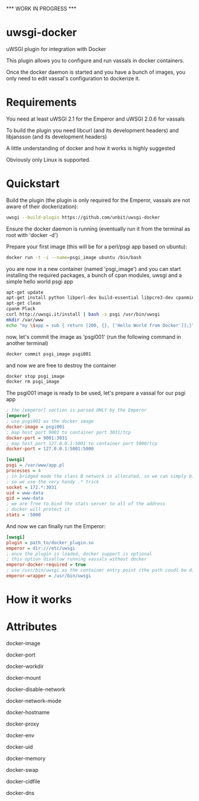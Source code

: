 *** WORK IN PROGRESS ***

uwsgi-docker
============

uWSGI plugin for integration with Docker

This plugin allows you to configure and run vassals in docker containers.

Once the docker daemon is started and you have a bunch of images, you only need to edit
vassal's configuration to dockerize it.

Requirements
============

You need at least uWSGI 2.1 for the Emperor and uWSGI 2.0.6 for vassals

To build the plugin you need libcurl (and its development headers) and libjansson (and its development headers)

A little understanding of docker and how it works is highly suggested

Obviously only Linux is supported.

Quickstart
==========

Build the plugin (the plugin is only required for the Emperor, vassals are not aware of their dockerization):

```sh
uwsgi --build-plugin https://github.com/unbit/uwsgi-docker
```

Ensure the docker daemon is running (eventually run it from the terminal as root with 'docker -d')

Prepare your first image (this will be for a perl/psgi app based on ubuntu):

```sh
docker run -t -i --name=psgi_image ubuntu /bin/bash
```

you are now in a new container (named 'psgi_image') and you can start installing the required packages, a bunch of cpan modules, uwsgi and a simple hello world psgi app

```sh
apt-get update
apt-get install python libperl-dev build-essential libpcre3-dev cpanminus
apt-get clean
cpanm Plack
curl http://uwsgi.it/install | bash -s psgi /usr/bin/uwsgi
mkdir /var/www
echo "my \$app = sub { return [200, {}, ['Hello World from Docker']];}" > /var/www/app.pl
```

now, let's commit the image as 'psgi001' (run the following command in another terminal)

```sh
docker commit psgi_image psgi001
```

and now we are free to destroy the container

```sh
docker stop psgi_image
docker rm psgi_image
```

The psgi001 image is ready to be used, let's prepare a vassal for our psgi app

```ini
; the [emperor] section is parsed ONLY by the Emperor
[emperor]
; use psgi001 as the docker image
docker-image = psgi001
; map host port 9001 to container port 3031/tcp
docker-port = 9001:3031
; map host port 127.0.0.1:5001 to container port 5000/tcp
docker-port = 127.0.0.1:5001:5000

[uwsgi]
psgi = /var/www/app.pl
processes = 4
; in bridged mode the class B network is allocated, so we can simply bind to the first address starting with 172
; so we use the very handy .* trick
socket = 172.*:3031
uid = www-data
gid = www-data
; we are free to bind the stats server to all of the address
; docker will protect it
stats = :5000
```

And now we can finally run the Emperor:

```ini
[uwsgi]
plugin = path_to/docker_plugin.so
emperor = dir:///etc/uwsgi
; once the plugin is loaded, docker support is optional
; this option disallow running vassals without docker
emperor-docker-required = true
; use /usr/bin/uwsgi as the container entry point (the path coudl be different from the Emperor one, so we force it)
emperor-wrapper = /usr/bin/uwsgi

```

How it works
============

Attributes
==========

docker-image

docker-port

docker-workdir

docker-mount

docker-disable-network

docker-network-mode

docker-hostname

docker-proxy

docker-env

docker-uid

docker-memory

docker-swap

docker-cidfile

docker-dns
